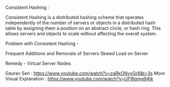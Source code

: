 
Consistent Hashing :


Consistent Hashing is a distributed hashing scheme that operates independently of the number of servers or objects in a distributed hash table by assigning them a position on an abstract circle, or hash ring. This allows servers and objects to scale without affecting the overall system.

Problem with Consistent Hashing -

Frequent Additions and Removals of Servers
Skwed Load on Server

Remedy -
Virtual Server Nodes


Gaurav Sen : https://www.youtube.com/watch?v=zaRkONvyGr8&t=3s
More Visual Explanation : https://www.youtube.com/watch?v=UF9Iqmg94tk